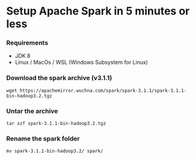 # Setup Apache Spark in 5 minutes or less


### Requirements
 - JDK 8
 - Linux / MacOs / WSL (Windows Subsystem for Linux)

### Download the spark archive (v3.1.1) 
`wget https://apachemirror.wuchna.com/spark/spark-3.1.1/spark-3.1.1-bin-hadoop3.2.tgz`

### Untar the archive
`tar xzf spark-3.1.1-bin-hadoop3.2.tgz`

### Rename the spark folder
`mv spark-3.1.1-bin-hadoop3.2/ spark/`


